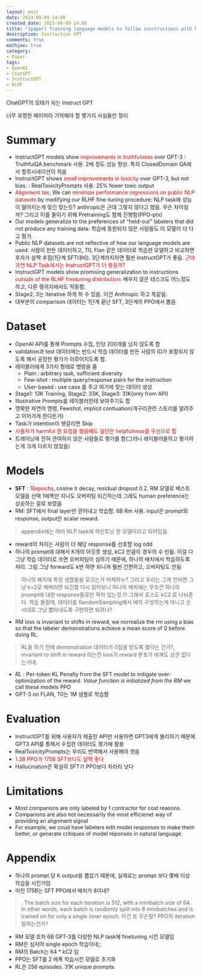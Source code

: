 ```yaml
---
layout: post
date: 2023-08-09 14:08
created_date: 2023-08-09 14:08
title: "[paper] Training language models to follow insstructions with human feedback"
description: Instruction GPT
comments: true
mathjax: true
category:
- Paper
tags:
- OpenAI
- ChatGPT
- InstructGPT
- RLHF
---
```


ChatGPT의 모태가 되는 Instruct GPT
<!--more-->

<style>
r{color:Red}
o{color:Orange}
g{color:Green}
</style>

너무 유명한 페이퍼라 기억해야 할 몇가지 사실들만 정리

# Summary
- InstructGPT models show <r>improvements in truthfulness</r> over GPT-3 : TruthfulQA benchmark 사용. 2배 정도 성능 향상. 특히 ClosedDomain QA에서 할루시네이션이 적음
- InstructGPT shows <r>small improvements in toxicity</r> over GPT-3, but not bias. : RealToxicityPrompts 사용. 25% fewer toxic output
- <r>Alignment tax</r>, We can <r>minimize performance regressions on public NLP datasets</r> by modifying our RLHF fine-tuning procedure: NLP task에 성능이 떨어지는게 맞긴 맞는듯? anthropic은 근데 그렇지 않다고 했음. 무슨 차이일까? 그리고 이를 줄이기 위해 Pretraining도 함께 진행함(PPO-ptx)
- Our models generalize to the preferences of “held-out” labelers that did not produce any training data: 학습에 동원되지 않은 사람들도 이 모델이 더 다고 평가.
- Public NLP datasets are not reflective of how our language models are used: 사람이 만든 데이터하고, T0, Flan 같은 데이터로 학습한 모델하고 비교하면 후자가 살짝 후짐(1단계 SFT대비). 3단계까지하면 훨씬 InstructGPT가 좋음. <r>근데 과연 NLP Task에서는 InstructGPT가 더 좋을까?</r>
- InstructGPT models show promising generalization to instructions <r>outside of the RLHF finetuning distribution</r>: 배우지 않은 테스크도 어느정도 하고, 다른 랭귀지에서도 작동함.
- Stage2, 3는 Iterative 하게 하 수 있음. 이건 Anthropic 하고 똑같음.
- 대부분의 comparison 데이터는 1단계 끝난 SFT, 3단계의 PPO에서 뽑음

# Dataset
- OpenAI API를 통해 Prompts 수집, 인당 200개를 넘지 않도록 함
- validation과 test 데이터에는 반드시 학습 데이터를 만든 사람의 ID가 포함되지 않도록 해서 공정한 평가가 이루어지도록 함.
- 레이블러에게 3가지 형태로 명령을 줌
  - Plain : arbitrary task, sufficient diversity
  - Few-shot : multiple query/response pairs for the instruction
  - User-based : use case 를 주고 여기에 맞는 데이터 생성
- Stage1: 13K Training, Stage2: 33K, Stage3: 31K(only from API)
- Illustrative Prompts를 레이블러한테 보여주기도 함
- 명확한 자연어 명령, Fewshot, implicit contiuation(개구리관련 스토리를 알려주고 이어가게 한다든가)
- Task가 intention이 헷갈리면 Skip
- <r>사용자가 harmful 한 요청을 했을때도 일단은 helpfulness를 우선으로 함</r>
- 트레이닝에 전혀 관여하지 않은 사람들로 평가를 함(그러나 레이블러들하고 평가하는게 크게 다르지 않았음)

# Models
- <strong>SFT</strong> : <r>16epochs</r>, cosine lr decay, residual dropout 0.2. RM 모델로 베스트 모델을 선택 1에폭만 지나도 오버피팅 되긴하는데 그래도 human preference는 상승하는 걸로 보였음
- RM: SFT에서 final layer만 걷어내고 학습함. 6B Rm 사용. input은 prompt와 response, output은 scalar reward.
> appendix에는 여러 NLP task에 파인튜닝 한 모델이라고 되어있음.
- reward의 차이는 사람이 더 해당 response를 선호할 log odd
- 하나의 prompt에 대해서 K개의 아웃풋 생성, kC2 만큼의 경우의 수 만듦. 이걸 다 그냥 학습 데이터로 쓰면 오버피팅이 심하기 때문에, 하나의 배치에서 학습하도록 처리. 그럼 그냥 forward도 k번 하면 되니까 훨씬 간편하고, 오버피팅도 안됨
> 하나의 배치에 특정 샘플들을 모으는거 어케하누? 그리고 우리는 그게 안되면 그냥 k=2로 해버리면 되긴함
> 다시 읽어보니 하나의 배치에는 무조건 하나의 prompt에 대한 response들로만 꽉차 있는것.!!! 그래서 로스도 kC2 로 나눠준다.
> 학습 돌릴때, 데이터를 RandomSampling해서 배치 구성하는게 아니고 순서대로 그냥 뽑아내도록 구현하면 되려나?
- RM loss is invariant to shifts in reward, we normalize the rm using a bias so that the labeler demonstrations achieve a mean score of 0 before doing RL.
> RL을 하기 전에 demonstration 데이터가 0점을 받도록 했다는 건가?, invariant to shift in reward 라는건 loss가 reward 분포가 바껴도 상관 없다는거네.
- *RL* : Per-token KL Penalty from the SFT model to mitigate over-optimization of the reward. *Value function is initialized from the RM* we call these models PPO
- GPT-3 on FLAN, T0는 1M 샘플로 학습함

# Evaluation
- InstructGPT를 위해 사용자가 제출한 API만 사용하면 GPT3에게 불리하기 때문에 GPT3 API를 통해서 수집한 데이터도 평가에 활용
- RealToxicityPrompts는 우리도 번역해서 사용해야 겟음
- <r>1.3B PPO가 175B SFT보다도 살짝 좋다</r>
- Hallucination은 확실히 SFT가 PPO보다 차라리 낫다

# Limitations
- Most comparions are only labeled by 1 contractor for cost reasons.
- Comparions are also not necessarily the most efficienet way of providing an alignment signal
- For example, we coud have labelers edit model responses to make them better, or generate critiques of model reponses in natural language. 

# Appendix
- 하나의 prompt 당 K output을 뽑았기 때문에, 실제로는 prompt 보다 몇배 이상 학습을 시킨거임
- 미친 175B는 SFT PPO에서 배치가 8이네?
> . The batch size for each iteration is 512, with a minibatch size of 64. In other words, each
batch is randomly split into 8 minibatches and is trained on for only a single inner epoch. 이건 또 무슨말? PPO의 iteration 말하는건가?
- RM 모델 조차 6B GPT-3를 다양한 NLP task에 finetuning 시킨 모델임
- RM은 심지어 single epoch 학습이네;;
- RM의 Batch는 64 * kC2 임
- PPO는 SFT를 2 에폭 학습시킨 모델로 초기화
- RL은 256 episodes. 31K unique prompts.
